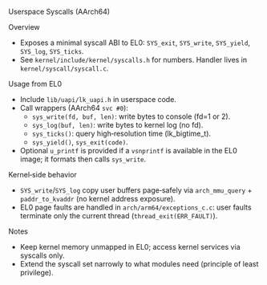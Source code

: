 Userspace Syscalls (AArch64)

Overview
- Exposes a minimal syscall ABI to EL0: `SYS_exit`, `SYS_write`, `SYS_yield`, `SYS_log`, `SYS_ticks`.
- See `kernel/include/kernel/syscalls.h` for numbers. Handler lives in `kernel/syscall/syscall.c`.

Usage from EL0
- Include `lib/uapi/lk_uapi.h` in userspace code.
- Call wrappers (AArch64 `svc #0`):
  - `sys_write(fd, buf, len)`: write bytes to console (fd=1 or 2).
  - `sys_log(buf, len)`: write bytes to kernel log (no fd).
  - `sys_ticks()`: query high‑resolution time (lk_bigtime_t).
  - `sys_yield()`, `sys_exit(code)`.
- Optional `u_printf` is provided if a `vsnprintf` is available in the EL0 image; it formats then calls `sys_write`.

Kernel‑side behavior
- `SYS_write`/`SYS_log` copy user buffers page‑safely via `arch_mmu_query` + `paddr_to_kvaddr` (no kernel address exposure).
- EL0 page faults are handled in `arch/arm64/exceptions_c.c`: user faults terminate only the current thread (`thread_exit(ERR_FAULT)`).

Notes
- Keep kernel memory unmapped in EL0; access kernel services via syscalls only.
- Extend the syscall set narrowly to what modules need (principle of least privilege).

